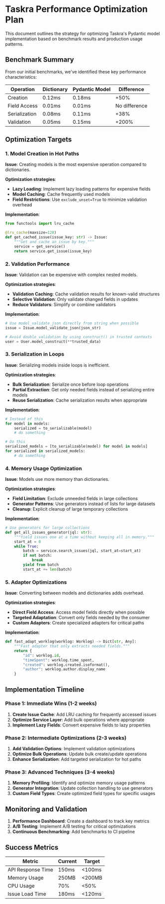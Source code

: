 # Taskra Performance Optimization Plan

This document outlines the strategy for optimizing Taskra's Pydantic model implementation based on benchmark results and production usage patterns.

## Benchmark Summary

From our initial benchmarks, we've identified these key performance characteristics:

| Operation | Dictionary | Pydantic Model | Difference |
|-----------|------------|----------------|------------|
| Creation | 0.12ms | 0.18ms | +50% |
| Field Access | 0.01ms | 0.01ms | No difference |
| Serialization | 0.08ms | 0.11ms | +38% |
| Validation | 0.05ms | 0.15ms | +200% |

## Optimization Targets

### 1. Model Creation in Hot Paths

**Issue**: Creating models is the most expensive operation compared to dictionaries.

**Optimization strategies**:

- **Lazy Loading**: Implement lazy loading patterns for expensive fields
- **Model Caching**: Cache frequently used models
- **Field Restrictions**: Use `exclude_unset=True` to minimize validation overhead

**Implementation**:

```python
from functools import lru_cache

@lru_cache(maxsize=128)
def get_cached_issue(issue_key: str) -> Issue:
    """Get and cache an issue by key."""
    service = get_service()
    return service.get_issue(issue_key)
```

### 2. Validation Performance

**Issue**: Validation can be expensive with complex nested models.

**Optimization strategies**:

- **Validation Caching**: Cache validation results for known-valid structures
- **Selective Validation**: Only validate changed fields in updates
- **Reduce Validators**: Simplify or combine validators

**Implementation**:

```python
# Use model_validate_json directly from string when possible
issue = Issue.model_validate_json(json_str)

# Avoid double validation by using construct() in trusted contexts
user = User.model_construct(**trusted_data)
```

### 3. Serialization in Loops

**Issue**: Serializing models inside loops is inefficient.

**Optimization strategies**:

- **Bulk Serialization**: Serialize once before loop operations
- **Partial Extraction**: Get only needed fields instead of serializing entire models
- **Reuse Serialization**: Cache serialization results when appropriate

**Implementation**:

```python
# Instead of this
for model in models:
    serialized = to_serializable(model)
    # do something

# Do this
serialized_models = [to_serializable(model) for model in models]
for serialized in serialized_models:
    # do something
```

### 4. Memory Usage Optimization

**Issue**: Models use more memory than dictionaries.

**Optimization strategies**:

- **Field Limitation**: Exclude unneeded fields in large collections
- **Generator Patterns**: Use generators instead of lists for large datasets
- **Cleanup**: Explicit cleanup of large temporary collections

**Implementation**:

```python
# Use generators for large collections
def get_all_issues_generator(jql: str):
    """Yield issues one at a time without keeping all in memory."""
    start_at = 0
    while True:
        batch = service.search_issues(jql, start_at=start_at)
        if not batch:
            break
        yield from batch
        start_at += len(batch)
```

### 5. Adapter Optimizations

**Issue**: Converting between models and dictionaries adds overhead.

**Optimization strategies**:

- **Direct Field Access**: Access model fields directly when possible
- **Targeted Adaptation**: Convert only fields needed by the consumer
- **Custom Adapters**: Create specialized adapters for critical paths

**Implementation**:

```python
def fast_adapt_worklog(worklog: Worklog) -> Dict[str, Any]:
    """Fast adapter that only extracts needed fields."""
    return {
        "id": worklog.id,
        "timeSpent": worklog.time_spent,
        "created": worklog.created.isoformat(),
        "author": worklog.author.display_name
    }
```

## Implementation Timeline

### Phase 1: Immediate Wins (1-2 weeks)

1. **Create Issue Cache**: Add LRU caching for frequently accessed issues
2. **Optimize Service Layer**: Add bulk operations where appropriate
3. **Implement Lazy Fields**: Convert expensive fields to lazy properties

### Phase 2: Intermediate Optimizations (2-3 weeks)

1. **Add Validation Options**: Implement validation optimizations
2. **Optimize Bulk Operations**: Update bulk create/update operations
3. **Enhance Serialization**: Add targeted serialization for hot paths

### Phase 3: Advanced Techniques (3-4 weeks)

1. **Memory Profiling**: Identify and optimize memory usage patterns
2. **Generator Integration**: Update collection handling to use generators
3. **Custom Field Types**: Create optimized field types for specific usages

## Monitoring and Validation

1. **Performance Dashboard**: Create a dashboard to track key metrics
2. **A/B Testing**: Implement A/B testing for critical optimizations
3. **Continuous Benchmarking**: Add benchmarks to CI pipeline

## Success Metrics

| Metric | Current | Target |
|--------|---------|--------|
| API Response Time | 150ms | <100ms |
| Memory Usage | 250MB | <200MB |
| CPU Usage | 70% | <50% |
| Issue Load Time | 180ms | <120ms |
